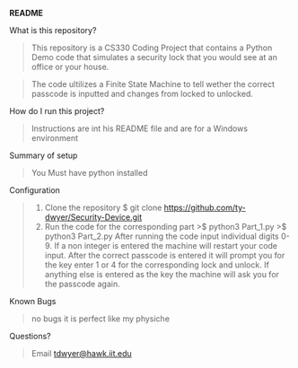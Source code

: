 **README**
          
What is this repository?
> This repository is a CS330 Coding Project that contains a Python Demo code that simulates a security lock that you would see at an office or your house.


> The code ultilizes a Finite State Machine to tell wether the correct passcode is inputted and changes from locked to unlocked.
 
How do I run this project?
> Instructions are int his README file and are for a Windows environment

Summary of setup
> You Must have python installed

Configuration
> 1. Clone the repository
         $ git clone https://github.com/ty-dwyer/Security-Device.git
> 2. Run the code for the corresponding part
         >$ python3 Part_1.py
         >$ python3 Part_2.py
>After running the code input individual digits 0-9. If a non integer is entered the machine will restart your code input. After the correct passcode is entered it will prompt you for the key enter 1 or 4 for the corresponding lock and unlock. If anything else is entered as the key the machine will ask you for the passcode again.

Known Bugs
>no bugs it is perfect like my physiche

Questions?
>Email tdwyer@hawk.iit.edu
